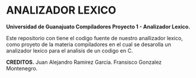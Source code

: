 # ANALIZADOR LEXICO
**Universidad de Guanajuato
Compiladores
Proyecto 1 - Analizador Lexico.**

Este repositorio con tiene el codigo fuente de nuestro anallizador lexico, como proyeto de la materia compiladores en el cual se desarolla un analizador lexico para el analisis de un codigo en C.


**CREDITOS.**
Juan Alejandro Ramirez Garcia.
Fransisco Gonzalez Montenegro.
